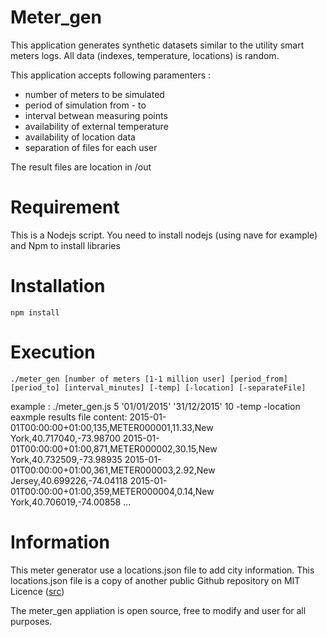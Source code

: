 # Meter_gen
This application generates synthetic datasets similar to the utility smart meters logs.
All data (indexes, temperature, locations) is random. 

This application accepts following paramenters :
- number of meters to be simulated
- period of simulation from - to
- interval betwean measuring points
- availability of external temperature
- availability of location data
- separation of files for each user

The result files are location in /out 

# Requirement
This is a Nodejs script. You need to install nodejs (using nave for example) and Npm to install libraries

# Installation
	npm install
# Execution
	./meter_gen [number of meters [1-1 million user] [period_from] [period_to] [interval_minutes] [-temp] [-location] [-separateFile]

example : 
	./meter_gen.js 5 '01/01/2015' '31/12/2015' 10 -temp -location
eaxmple results file content:
	2015-01-01T00:00:00+01:00,135,METER000001,11.33,New York,40.717040,-73.98700
	2015-01-01T00:00:00+01:00,871,METER000002,30.15,New York,40.732509,-73.98935
	2015-01-01T00:00:00+01:00,361,METER000003,2.92,New Jersey,40.699226,-74.04118
	2015-01-01T00:00:00+01:00,359,METER000004,0.14,New York,40.706019,-74.00858
	...
	
# Information
This meter generator use a locations.json file to add city information. This locations.json file is a copy of another public Github repository on MIT Licence (<a href="https://github.com/sjlu/cities/">src</a>)

The meter_gen appliation is open source, free to modify and user for all purposes.

